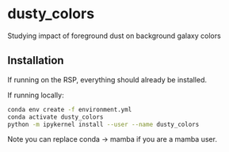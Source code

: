 # dusty_colors

Studying impact of foreground dust on background galaxy colors

## Installation

If running on the RSP, everything should already be installed.

If running locally:

```bash
conda env create -f environment.yml
conda activate dusty_colors
python -m ipykernel install --user --name dusty_colors
```

Note you can replace conda -> mamba if you are a mamba user.